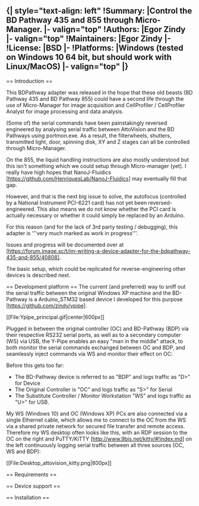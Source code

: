 {| style="text-align: left"
!Summary:
|Control the BD Pathway 435 and 855 through Micro-Manager.
|- valign="top"
!Authors:
|Egor Zindy
|- valign="top"
!Maintainers:
|Egor Zindy
|-
!License:
|BSD
|-
!Platforms:
|Windows (tested on Windows 10 64 bit, but should work with Linux/MacOS)
|- valign="top"
|}
----

== Introduction ==

This BDPathway adapter was released in the hope that these old beasts (BD Pathway 435 and BD Pathway 855) could have a second life through the use of Micro-Manager for image acquisition and CellProfiler / CellProfiler Analyst for image processing and data analysis.

(Some of) the serial commands have been painstakingly reversed engineered by analysing serial traffic between AttoVision and the BD Pathways using portmon.exe. As a result, the filterwheels, shutters, transmitted light, door, spinning disk, XY and Z stages can all be controlled through Micro-Manager.

On the 855, the liquid handling instructions are also mostly understood but this isn't something which we could setup through Micro-manager (yet). I really have high hopes that NanoJ-Fluidics [https://github.com/HenriquesLab/NanoJ-Fluidics] may eventually fill that gap.

However, and that is the next big issue to solve, the autofocus (controlled by a National Instrument PCI-6221 card) has not yet been reversed-engineered. This also means we do not know whether the PCI card is actually necessary or whether it could simply be replaced by an Arduino.

For this reason (and for the lack of 3rd party testing / debugging), this adapter is '''very much marked as work in progress'''.

Issues and progress will be documented over at [https://forum.image.sc/t/im-writing-a-device-adapter-for-the-bdpathway-435-and-855/40808].

The basic setup, which could be replicated for reverse-engineering other devices is described next.

== Development platform ==
The current (and preferred) way to sniff out the serial traffic between the original Windows XP machine and the BD-Pathway is a Arduino_STM32 based device I developed for this purpose [https://github.com/zindy/ypipe].

[[File:Ypipe_principal.gif|center|600px]]

Plugged in between the original controller (OC) and BD-Pathway (BDP) via their respective RS232 serial ports, as well as to a secondary computer (WS) via USB, the Y-Pipe enables an easy "man in the middle" attack, to both monitor the serial commands exchanged between OC and BDP, and seamlessly inject commands via WS and monitor their effect on OC:

Before this gets too far:
* The BD-Pathway device is referred to as "BDP" and logs traffic as "D>" for Device
* The Original Controller is "OC" and logs traffic as "S>" for Serial
* The Substitute Controller / Monitor Workstation "WS" and logs traffic as "U>" for USB.

My WS (Windows 10) and OC (Windows XP) PCs are also connected via a single Ethernet cable, which allows me to connect to the OC from the WS via a shared private network for secured file transfer and remote access. Therefore my WS desktop often looks like this, with an RDP session to the OC on the right and PuTTY/KiTTY [http://www.9bis.net/kitty/#!index.md] on the left continuously logging serial traffic between all three sources (OC, WS and BDP):

[[File:Desktop_attovision_kitty.png|800px]]

== Requirements ==

== Device support ==

== Installation ==
